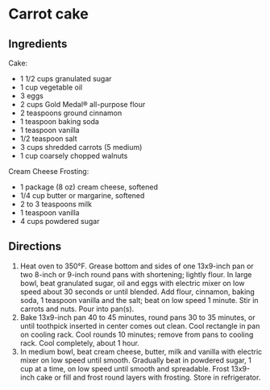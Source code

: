 Carrot cake
===========

Ingredients
-----------

Cake:

- 1 1/2 cups granulated sugar
- 1 cup vegetable oil
- 3 eggs
- 2 cups Gold Medal® all-purpose flour
- 2 teaspoons ground cinnamon
- 1 teaspoon baking soda
- 1 teaspoon vanilla
- 1/2 teaspoon salt
- 3 cups shredded carrots (5 medium)
- 1 cup coarsely chopped walnuts

Cream Cheese Frosting:

- 1 package (8 oz) cream cheese, softened
- 1/4 cup butter or margarine, softened
- 2 to 3 teaspoons milk
- 1 teaspoon vanilla
- 4 cups powdered sugar

Directions
----------

1. Heat oven to 350°F. Grease bottom and sides of one 13x9-inch pan or two 8-inch or 9-inch round pans with shortening; lightly flour. In large bowl, beat granulated sugar, oil and eggs with electric mixer on low speed about 30 seconds or until blended. Add flour, cinnamon, baking soda, 1 teaspoon vanilla and the salt; beat on low speed 1 minute. Stir in carrots and nuts. Pour into pan(s).
2. Bake 13x9-inch pan 40 to 45 minutes, round pans 30 to 35 minutes, or until toothpick inserted in center comes out clean. Cool rectangle in pan on cooling rack. Cool rounds 10 minutes; remove from pans to cooling rack. Cool completely, about 1 hour.
3. In medium bowl, beat cream cheese, butter, milk and vanilla with electric mixer on low speed until smooth. Gradually beat in powdered sugar, 1 cup at a time, on low speed until smooth and spreadable. Frost 13x9-inch cake or fill and frost round layers with frosting. Store in refrigerator.
